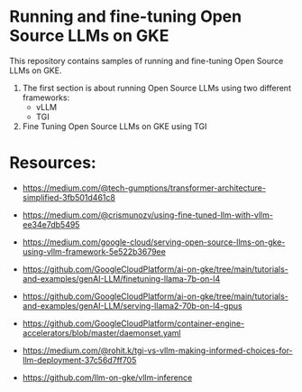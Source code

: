 # Running and fine-tuning Open Source LLMs on GKE 

This repository contains samples of running and fine-tuning Open Source LLMs on GKE.

1. The first section is about running Open Source LLMs using two different frameworks:
    - vLLM
    - TGI
2. Fine Tuning Open Source LLMs on GKE using TGI




# Resources:

- https://medium.com/@tech-gumptions/transformer-architecture-simplified-3fb501d461c8

- https://medium.com/@crismunozv/using-fine-tuned-llm-with-vllm-ee34e7db5495

- https://medium.com/google-cloud/serving-open-source-llms-on-gke-using-vllm-framework-5e522b3679ee

- https://github.com/GoogleCloudPlatform/ai-on-gke/tree/main/tutorials-and-examples/genAI-LLM/finetuning-llama-7b-on-l4

- https://github.com/GoogleCloudPlatform/ai-on-gke/tree/main/tutorials-and-examples/genAI-LLM/serving-llama2-70b-on-l4-gpus

- https://github.com/GoogleCloudPlatform/container-engine-accelerators/blob/master/daemonset.yaml

- https://medium.com/@rohit.k/tgi-vs-vllm-making-informed-choices-for-llm-deployment-37c56d7ff705

- https://github.com/llm-on-gke/vllm-inference
